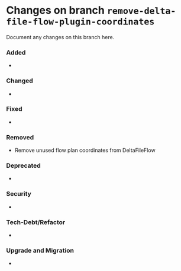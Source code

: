 # Changes on branch `remove-delta-file-flow-plugin-coordinates`
Document any changes on this branch here.
### Added
- 

### Changed
- 

### Fixed
- 

### Removed
- Remove unused flow plan coordinates from DeltaFileFlow

### Deprecated
- 

### Security
- 

### Tech-Debt/Refactor
- 

### Upgrade and Migration
- 
